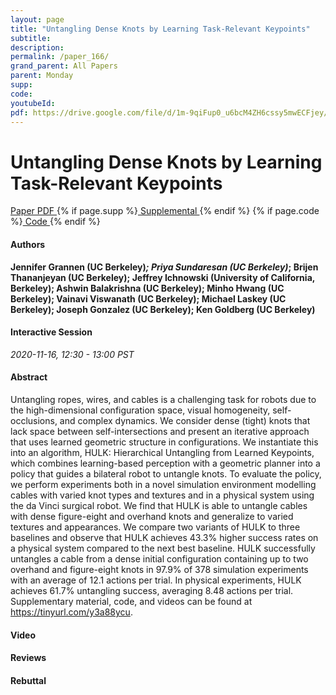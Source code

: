 ```yaml
---
layout: page
title: "Untangling Dense Knots by Learning Task-Relevant Keypoints"
subtitle: 
description:
permalink: /paper_166/
grand_parent: All Papers
parent: Monday
supp: 
code: 
youtubeId: 
pdf: https://drive.google.com/file/d/1m-9qiFup0_u6bcM4ZH6cssy5mwECFjey/view
---
```


# Untangling Dense Knots by Learning Task-Relevant Keypoints

<a href="https://drive.google.com/file/d/1m-9qiFup0_u6bcM4ZH6cssy5mwECFjey/view" target="_blank" rel="noopener noreferrer" class="btn btn-blue"><i class="fa fa-file-text-o" aria-hidden="true"></i> Paper PDF </a> {% if page.supp %}<a href="" target="_blank" rel="noopener noreferrer" class="btn btn-green"><i class="fa fa-file-text-o" aria-hidden="true"></i> Supplemental </a>{% endif %} {% if page.code %}<a href="" target="_blank" rel="noopener noreferrer" class="btn btn-green"><i class="fa fa-github" aria-hidden="true"></i> Code </a>{% endif %} 

#### Authors
**Jennifer Grannen (UC Berkeley)*; Priya Sundaresan (UC Berkeley)*; Brijen Thananjeyan (UC Berkeley); Jeffrey Ichnowski (University of California, Berkeley); Ashwin Balakrishna (UC Berkeley); Minho Hwang (UC Berkeley); Vainavi Viswanath (UC Berkeley); Michael Laskey (UC Berkeley); Joseph Gonzalez (UC Berkeley); Ken Goldberg (UC Berkeley)**

#### Interactive Session
*2020-11-16, 12:30 - 13:00 PST*

#### Abstract
Untangling ropes, wires, and cables is a challenging task for robots due to the high-dimensional configuration space, visual homogeneity, self-occlusions, and complex dynamics. We consider dense (tight) knots that lack space between self-intersections and present an iterative approach that uses learned geometric structure in configurations. We instantiate this into an algorithm, HULK: Hierarchical Untangling from Learned Keypoints, which combines learning-based perception with a geometric planner into a policy that guides a bilateral robot to untangle knots. To evaluate the policy, we perform experiments both in a novel simulation environment modelling cables with varied knot types and textures and in a physical system using the da Vinci surgical robot. We find that HULK is able to untangle cables with dense figure-eight and overhand knots and generalize to varied textures and appearances. We compare two variants of HULK to three baselines and observe that HULK achieves 43.3% higher success rates on a physical system compared to the next best baseline. HULK successfully untangles a cable from a dense initial configuration containing up to two overhand and figure-eight knots in 97.9% of 378 simulation experiments with an average of 12.1 actions per trial. In physical experiments, HULK achieves 61.7% untangling success, averaging 8.48 actions per trial. Supplementary material, code, and videos can be found at <a href="https://tinyurl.com/y3a88ycu" target="_blank">https://tinyurl.com/y3a88ycu</a>.

#### Video 

#### Reviews

#### Rebuttal

